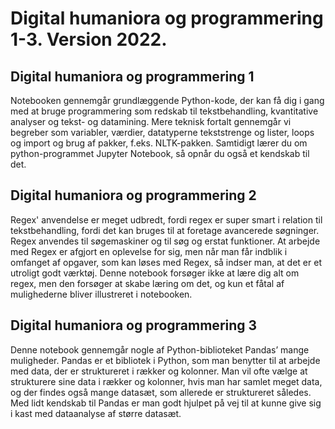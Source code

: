 # Digital humaniora og programmering 1-3. Version 2022.

## Digital humaniora og programmering 1
Notebooken gennemgår grundlæggende Python-kode, der kan få dig i gang med at bruge programmering som redskab til tekstbehandling, kvantitative analyser og tekst- og datamining. Mere teknisk fortalt gennemgår vi begreber som variabler, værdier, datatyperne tekststrenge og lister, loops og import og brug af pakker, f.eks. NLTK-pakken. Samtidigt lærer du om python-programmet Jupyter Notebook, så opnår du også et kendskab til det.

## Digital humaniora og programmering 2
Regex' anvendelse er meget udbredt, fordi regex er super smart i relation til tekstbehandling, fordi det kan bruges til at foretage avancerede søgninger. Regex anvendes til søgemaskiner og til søg og erstat funktioner. At arbejde med Regex er afgjort en oplevelse for sig, men når man får indblik i omfanget af opgaver, som kan løses med Regex, så indser man, at det er et utroligt godt værktøj. Denne notebook forsøger ikke at lære dig alt om regex, men den forsøger at skabe læring om det, og kun et fåtal af mulighederne bliver illustreret i notebooken.

## Digital humaniora og programmering 3
Denne notebook gennemgår nogle af Python-biblioteket Pandas’ mange muligheder. Pandas er et bibliotek i Python, som man benytter til at arbejde med data, der er struktureret i rækker og kolonner. Man vil ofte vælge at strukturere sine data i rækker og kolonner, hvis man har samlet meget data, og der findes også mange datasæt, som allerede er struktureret således. Med lidt kendskab til Pandas er man godt hjulpet på vej til at kunne give sig i kast med dataanalyse af større datasæt.
